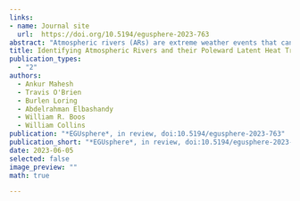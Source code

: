 ```yaml
---
links:
- name: Journal site
  url:  https://doi.org/10.5194/egusphere-2023-763
abstract: "Atmospheric rivers (ARs) are extreme weather events that can alleviate drought or cause billions of dollars in flood damage. By transporting significant amounts of latent energy towards the poles, they are crucial to maintaining the climate system’s energy balance. Since there is no first-principles definition of an AR grounded in geophysical fluid mechanics, AR identification is currently performed by a multitude of expert-defined, threshold-based algorithms. The variety of AR detection algorithms has introduced uncertainty into the study of ARs, and the algorithms' thresholds may not generalize to new climate datasets and resolutions. We train convolutional neural networks (CNNs) to detect ARs while representing this uncertainty; we name these models ARCNNs."
title: Identifying Atmospheric Rivers and their Poleward Latent Heat Transport with Generalizable Neural Networks: ARCNNv1
publication_types:
  - "2"
authors:
  - Ankur Mahesh
  - Travis O'Brien
  - Burlen Loring
  - Abdelrahman Elbashandy
  - William R. Boos
  - William Collins
publication: "*EGUsphere*, in review, doi:10.5194/egusphere-2023-763"
publication_short: "*EGUsphere*, in review, doi:10.5194/egusphere-2023-763"
date: 2023-06-05
selected: false
image_preview: ""
math: true

---
```

